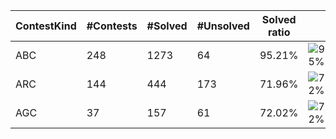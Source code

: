 | ContestKind | #Contests | #Solved | #Unsolved | Solved ratio | |
| - | - | - | - | - | - |
| ABC | 248 | 1273 | 64 | 95.21% | ![95%](https://progress-bar.dev/95?title=Solved) |
| ARC | 144 | 444 | 173 | 71.96% | ![72%](https://progress-bar.dev/72?title=Solved) |
| AGC | 37 | 157 | 61 | 72.02% | ![72%](https://progress-bar.dev/72?title=Solved) |
